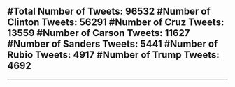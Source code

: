 #Total Number of Tweets: 96532 
#Number of Clinton Tweets: 56291
#Number of Cruz Tweets: 13559
#Number of Carson Tweets: 11627
#Number of Sanders Tweets: 5441
#Number of Rubio Tweets: 4917
#Number of Trump Tweets: 4692
---
---
